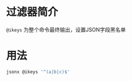 过滤器简介
======= 

`@ikeys` 为整个命令最终输出，设置JSON字段黑名单
 

用法
=======

```bash
jsonx @ikeys '^(a|b|c)$'
```


